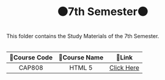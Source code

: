 # <p align="center">🟤7th Semester🟤</p>

This folder contains the Study Materials of the 7th Semester.<br><br>

| 📝Course Code | 📝Course Name | 🔗Link |
|:---:|:---:|:---:|
|CAP808|HTML 5|[Click Here](https://github.com/Rakesh9100/B.Tech-Study-Materials-LPU---Batch--2020-2024/tree/main/7th%20Semester/Courses/CAP808%20(HTML%205))|
<br>
